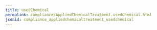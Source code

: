 ```yaml
---
title: usedChemical
permalink: compliance/AppliedChemicalTreatment.usedChemical.html
jsonid: compliance_appliedchemicaltreatment_usedchemical
---
```

